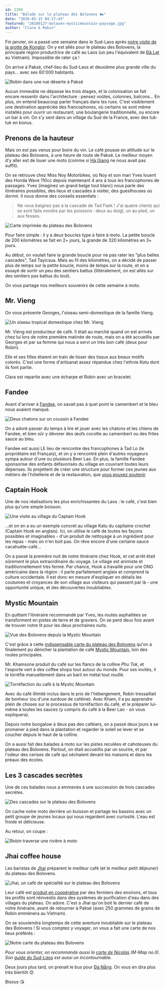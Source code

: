 ```yaml
---
id: 1394
title: "Balade sur le plateau des Bolovens 🏍"
date: "2018-03-15 04:17:43"
featured: "20180127-bolaven-mysticmountain-paysage.jpg"
author: "Clara & Robin"
---
```


Fin janvier, on a passé une semaine dans le Sud-Laos après
[notre visite de la grotte de Konglor](https://eaudepoisson.com/2018/01/22/konglor-une-lampe-torche-et-un-gilet-de-sauvetage/).
On y est allés pour le plateau des Bolovens, la principale région productrice de
café au Laos (un peu l'équivalent de
[Đà Lạt](https://eaudepoisson.com/2017/11/14/posey-oklm-a-da-lat/) au Vietnam).
Impossible de rater ça !

On arrive à Paksé, chef-lieu du Sud-Laos et deuxième plus grande ville du
pays... avec ses 60'000 habitants.

![Robin dans une rue déserte à Paksé](20180124-pakse-rue.jpg)

Aucun immeuble ne dépasse les trois étages, et la colonisation se fait encore
ressentir dans l'architecture : pensez voûtes, colonnes, balcons... En plus, on
entend beaucoup parler français dans les rues. C'est visiblement une destination
appréciée des francophones, où certains se sont même installés pour ouvrir un
restaurant, une boulangerie traditionnelle, ou encore un bar à vin. On s'y sent
dans un village du Sud de la France, avec des tuk-tuk en bonus.

## Prenons de la hauteur

Mais on est pas venus pour boire du vin. Le café pousse en altitude sur le
plateau des Bolovens, à une heure de route de Paksé. Le meilleur moyen d'y aller
est de louer une moto (comme si
[Hà Giang](https://eaudepoisson.com/2018/01/13/un-hiver-a-ha-giang/) ne nous
avait pas suffit).

On se retrouve chez Miss Noy Motorbikes, où Noy et son mari Yves louent des
Honda Wave 110cc depuis maintenant 4 ans à tous les francophones de passages.
Yves (imaginez un grand belge tout blanc) nous parle des itinéraires possibles,
des lieux et cascades à visiter, des guesthouses où dormir. Il nous donne des
conseils essentiels :

> Ne vous baignez pas à la cascade de Tad Faek ! J'ai quatre clients qui se sont
> faits mordre par les poissons : deux au doigt, un au pied, un aux fesses.

![Carte imprimée du plateau des Bolovens](20180218-bolaven-plateau-map.jpg "La carte distribuée par Yves, et notre itinéraire initial (qui a beaucoup changé en cours de route)")

Pour faire simple : il y a deux boucles type à faire à moto. La petite boucle de
200 kilomètres se fait en 2+ jours, la grande de 320 kilomètres en 3+ jours.

Au début, on voulait faire la grande boucle pour ne pas rater les "plus belles
cascades", Tad Tayicsua. Mais au fil des kilomètres, on a décidé de passer plus
de temps sur la petite boucle, moins de temps sur la route, et on a essayé de
sortir un peu des sentiers battus (littéralement, on est allés sur des sentiers
pas battus du tout).

On vous partage nos meilleurs souvenirs de cette semaine à moto.

## Mr. Vieng

On vous présente Georges, l'oiseau semi-domestique de la famille Vieng.

![Un oiseau tropical domestique chez Mr. Vieng](20180125-bolaven-vieng-georges.jpg)

Mr. Vieng est producteur de café. Il était au marché quand on est arrivés chez
lui lors de notre première matinée de route, mais on a été accueillis par
Georges et par sa femme qui nous a servi un très bon café (deux pour Robin).

Elle et ses filles étaient en train de tisser des tissus aux beaux motifs
colorés. C'est une forme d'artisanat assez répandue chez l'ethnie _Katu_ dont
ils font partie.

Clara est repartie avec une écharpe et Robin avec un bracelet.

## Fandee

Avant d'arriver à [Fandee](http://fandee-guesthouse.webs.com/), on savait pas à
quel point le camembert et le bleu nous avaient manqué.

![Deux chatons sur un coussin à Fandee](20180126-bolaven-fandee-chats.jpg)

On a adoré passer du temps à lire et jouer avec les chatons et les chiens de
Fandee, et bien sûr y dévorer des œufs cocotte au camembert ou des frites sauce
au bleu.

Fandee est aussi LE lieu de rencontre des francophones à Tad Lo (le propriétaire
est Français), et on y a rencontré plein d'autres voyageurs sympa autour d'une
ou plusieurs Beer Lao. En plus, la famille Fandee sponsorise des enfants
défavorisés du village en couvrant toutes leurs dépenses. Ils projettent de
créer une structure pour former ces jeunes aux métiers de l'hôtellerie et de la
restauration, que [vous pouvez soutenir](http://fandee-family.webs.com).

## Captain Hook

Une de nos réalisations les plus enrichissantes du Laos : le café, c'est bien
plus qu'une simple boisson.

![Une visite au village du Captain Hook](20180126-katu-tour.jpg "Hook (à gauche) nous explique les bienfaits du café sous un caféier")

...et on en a eu un exemple concret au village Katu du capitaine crochet
(Captain Hook en anglais). Ici, on utilise le café de toutes les façons
possibles et imaginables - d'un produit de nettoyage à un ingrédient pour les
repas - mais on n'en boit pas. On rêve encore d'une certaine sauce
cacahuète-café...

On a passé la première nuit de notre itinéraire chez Hook, et cet arrêt était
sûrement le plus extraordinaire du voyage. Le village est animiste et
traditionnellement très fermé. Par chance, Hook a travaillé pour une ONG
américaine dans la région : il parle parfaitement anglais et comprend la culture
occidentale. Il est donc en mesure d'expliquer en détails les coutumes et
croyances de son village aux visiteurs qui passent par là - une opportunité
unique, et des découvertes inoubliables.

## Mystic Mountain

En quittant l'itinéraire recommandé par Yves, les routes asphaltées se
transforment en pistes de terre et de graviers. On se perd deux fois avant de
trouver notre lit pour les deux prochaines nuits.

![Vue des Bolovens depuis la Mystic Mountain](20180127-bolaven-mysticmountain-paysage.jpg)

C'est grâce à cette
[indispensable carte du plateau des Bolovens](https://mmapssouthernlaos.wordpress.com/)
qu'on a finalement pu dénicher la plantation de café
[Mystic Mountain](http://www.mysticmountain.coffee), loin des routes
principales.

Mr. Khamsone produit du café sur les flancs de la colline _Phu Tok_, et
l'exporte vert à des coffee shops tout autour du monde. Pour ses invités, il le
torréfie manuellement dans un baril en métal tout rouillé.

![Torréfaction du café à la Mystic Mountain](20180127-bolaven-mysticmountain-cafe-5.jpg)

Avec du café illimité inclus dans le prix de l'hébergement, Robin tressaillait
de bonheur (ou d'une surdose de caféine). Avec Kham, il a pu apprendre plein de
choses sur le processus de torréfaction du café, et le préparer lui-même à
toutes les sauces (y compris du café à la Beer Lao - on vous expliquera).

Depuis notre bungalow à deux pas des caféiers, on a passé deux jours à se
promener à pied dans la plantation et regarder le soleil se lever et se coucher
depuis le haut de la colline.

On a aussi fait des balades à moto sur les pistes reculées et cahoteuses du
plateau des Bolovens. Partout, on était accueillis par un sourire, et par
l'odeur des cerises de café qui séchaient devant les maisons et dans les préaux
des écoles.

## Les 3 cascades secrètes

Une de ces balades nous a emmenés à une succession de trois cascades secrètes.

![Des cascades sur le plateau des Bolovens](20180128-bolaven-cascade.jpg)

On cache notre moto derrière un buisson et partage les bassins avec un petit
groupe de jeunes locaux qui nous regardent avec curiosité. L'eau est froide et
délicieuse.

Au retour, on coupe :

![Robin traverse une rivière à moto](20180128-bolaven-profond-routes.jpg "Ça nous arrive trois fois !")

## Jhai coffee house

Les baristas de [Jhai](http://www.jhaicoffeehouse.com/) préparent le meilleur
café (et le meilleur petit déjeuner) du plateau des Bolovens.

![Jhai, un café de spécialité sur le plateau des Bolovens](20180129-bolaven-jhai.jpg)

Leur café est [produit en coopérative](https://www.jcfc.coffee/) par des
fermiers des environs, et tous les profits sont réinvestis dans des systèmes de
purification d'eau dans des villages du plateau. On adore. C'est a Jhai qu'on
boit le dernier café de notre itinéraire, avant de retourner à Paksé (avec 250
grammes de grains de Robin emmènera au Vietnam).

On se souviendra longtemps de cette aventure inoubliable sur le plateau des
Bolovens ! Si vous comptez y voyager, on vous a fait une carte de nos lieux
préférés :

![Notre carte du plateau des Bolovens](20180208-carte-bolaven.png)

_Pour vous orienter, on recommande aussi la
[carte de Nicolas](https://mmapssouthernlaos.wordpress.com/) (M-Map no.II). Son
[guide du Sud-Laos](https://chezlhabitantapakse.files.wordpress.com/2018/01/guide-sud-laos-nkm3.pdf)
est aussi un incontournable._

Deux jours plus tard, on prenait le bus pour
[Đà Nẵng](https://eaudepoisson.com/2017/11/28/da-nang-dest-en-ouest/). On vous
en dira plus très bientôt 😊

Bisous 😘
